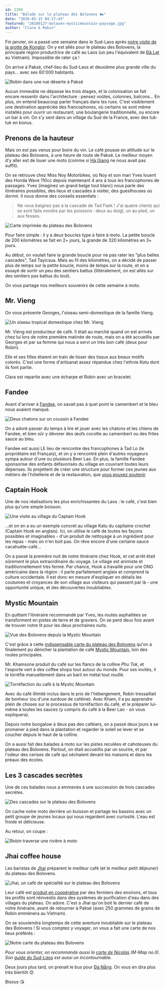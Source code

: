 ```yaml
---
id: 1394
title: "Balade sur le plateau des Bolovens 🏍"
date: "2018-03-15 04:17:43"
featured: "20180127-bolaven-mysticmountain-paysage.jpg"
author: "Clara & Robin"
---
```


Fin janvier, on a passé une semaine dans le Sud-Laos après
[notre visite de la grotte de Konglor](https://eaudepoisson.com/2018/01/22/konglor-une-lampe-torche-et-un-gilet-de-sauvetage/).
On y est allés pour le plateau des Bolovens, la principale région productrice de
café au Laos (un peu l'équivalent de
[Đà Lạt](https://eaudepoisson.com/2017/11/14/posey-oklm-a-da-lat/) au Vietnam).
Impossible de rater ça !

On arrive à Paksé, chef-lieu du Sud-Laos et deuxième plus grande ville du
pays... avec ses 60'000 habitants.

![Robin dans une rue déserte à Paksé](20180124-pakse-rue.jpg)

Aucun immeuble ne dépasse les trois étages, et la colonisation se fait encore
ressentir dans l'architecture : pensez voûtes, colonnes, balcons... En plus, on
entend beaucoup parler français dans les rues. C'est visiblement une destination
appréciée des francophones, où certains se sont même installés pour ouvrir un
restaurant, une boulangerie traditionnelle, ou encore un bar à vin. On s'y sent
dans un village du Sud de la France, avec des tuk-tuk en bonus.

## Prenons de la hauteur

Mais on est pas venus pour boire du vin. Le café pousse en altitude sur le
plateau des Bolovens, à une heure de route de Paksé. Le meilleur moyen d'y aller
est de louer une moto (comme si
[Hà Giang](https://eaudepoisson.com/2018/01/13/un-hiver-a-ha-giang/) ne nous
avait pas suffit).

On se retrouve chez Miss Noy Motorbikes, où Noy et son mari Yves louent des
Honda Wave 110cc depuis maintenant 4 ans à tous les francophones de passages.
Yves (imaginez un grand belge tout blanc) nous parle des itinéraires possibles,
des lieux et cascades à visiter, des guesthouses où dormir. Il nous donne des
conseils essentiels :

> Ne vous baignez pas à la cascade de Tad Faek ! J'ai quatre clients qui se sont
> faits mordre par les poissons : deux au doigt, un au pied, un aux fesses.

![Carte imprimée du plateau des Bolovens](20180218-bolaven-plateau-map.jpg "La carte distribuée par Yves, et notre itinéraire initial (qui a beaucoup changé en cours de route)")

Pour faire simple : il y a deux boucles type à faire à moto. La petite boucle de
200 kilomètres se fait en 2+ jours, la grande de 320 kilomètres en 3+ jours.

Au début, on voulait faire la grande boucle pour ne pas rater les "plus belles
cascades", Tad Tayicsua. Mais au fil des kilomètres, on a décidé de passer plus
de temps sur la petite boucle, moins de temps sur la route, et on a essayé de
sortir un peu des sentiers battus (littéralement, on est allés sur des sentiers
pas battus du tout).

On vous partage nos meilleurs souvenirs de cette semaine à moto.

## Mr. Vieng

On vous présente Georges, l'oiseau semi-domestique de la famille Vieng.

![Un oiseau tropical domestique chez Mr. Vieng](20180125-bolaven-vieng-georges.jpg)

Mr. Vieng est producteur de café. Il était au marché quand on est arrivés chez
lui lors de notre première matinée de route, mais on a été accueillis par
Georges et par sa femme qui nous a servi un très bon café (deux pour Robin).

Elle et ses filles étaient en train de tisser des tissus aux beaux motifs
colorés. C'est une forme d'artisanat assez répandue chez l'ethnie _Katu_ dont
ils font partie.

Clara est repartie avec une écharpe et Robin avec un bracelet.

## Fandee

Avant d'arriver à [Fandee](http://fandee-guesthouse.webs.com/), on savait pas à
quel point le camembert et le bleu nous avaient manqué.

![Deux chatons sur un coussin à Fandee](20180126-bolaven-fandee-chats.jpg)

On a adoré passer du temps à lire et jouer avec les chatons et les chiens de
Fandee, et bien sûr y dévorer des œufs cocotte au camembert ou des frites sauce
au bleu.

Fandee est aussi LE lieu de rencontre des francophones à Tad Lo (le propriétaire
est Français), et on y a rencontré plein d'autres voyageurs sympa autour d'une
ou plusieurs Beer Lao. En plus, la famille Fandee sponsorise des enfants
défavorisés du village en couvrant toutes leurs dépenses. Ils projettent de
créer une structure pour former ces jeunes aux métiers de l'hôtellerie et de la
restauration, que [vous pouvez soutenir](http://fandee-family.webs.com).

## Captain Hook

Une de nos réalisations les plus enrichissantes du Laos : le café, c'est bien
plus qu'une simple boisson.

![Une visite au village du Captain Hook](20180126-katu-tour.jpg "Hook (à gauche) nous explique les bienfaits du café sous un caféier")

...et on en a eu un exemple concret au village Katu du capitaine crochet
(Captain Hook en anglais). Ici, on utilise le café de toutes les façons
possibles et imaginables - d'un produit de nettoyage à un ingrédient pour les
repas - mais on n'en boit pas. On rêve encore d'une certaine sauce
cacahuète-café...

On a passé la première nuit de notre itinéraire chez Hook, et cet arrêt était
sûrement le plus extraordinaire du voyage. Le village est animiste et
traditionnellement très fermé. Par chance, Hook a travaillé pour une ONG
américaine dans la région : il parle parfaitement anglais et comprend la culture
occidentale. Il est donc en mesure d'expliquer en détails les coutumes et
croyances de son village aux visiteurs qui passent par là - une opportunité
unique, et des découvertes inoubliables.

## Mystic Mountain

En quittant l'itinéraire recommandé par Yves, les routes asphaltées se
transforment en pistes de terre et de graviers. On se perd deux fois avant de
trouver notre lit pour les deux prochaines nuits.

![Vue des Bolovens depuis la Mystic Mountain](20180127-bolaven-mysticmountain-paysage.jpg)

C'est grâce à cette
[indispensable carte du plateau des Bolovens](https://mmapssouthernlaos.wordpress.com/)
qu'on a finalement pu dénicher la plantation de café
[Mystic Mountain](http://www.mysticmountain.coffee), loin des routes
principales.

Mr. Khamsone produit du café sur les flancs de la colline _Phu Tok_, et
l'exporte vert à des coffee shops tout autour du monde. Pour ses invités, il le
torréfie manuellement dans un baril en métal tout rouillé.

![Torréfaction du café à la Mystic Mountain](20180127-bolaven-mysticmountain-cafe-5.jpg)

Avec du café illimité inclus dans le prix de l'hébergement, Robin tressaillait
de bonheur (ou d'une surdose de caféine). Avec Kham, il a pu apprendre plein de
choses sur le processus de torréfaction du café, et le préparer lui-même à
toutes les sauces (y compris du café à la Beer Lao - on vous expliquera).

Depuis notre bungalow à deux pas des caféiers, on a passé deux jours à se
promener à pied dans la plantation et regarder le soleil se lever et se coucher
depuis le haut de la colline.

On a aussi fait des balades à moto sur les pistes reculées et cahoteuses du
plateau des Bolovens. Partout, on était accueillis par un sourire, et par
l'odeur des cerises de café qui séchaient devant les maisons et dans les préaux
des écoles.

## Les 3 cascades secrètes

Une de ces balades nous a emmenés à une succession de trois cascades secrètes.

![Des cascades sur le plateau des Bolovens](20180128-bolaven-cascade.jpg)

On cache notre moto derrière un buisson et partage les bassins avec un petit
groupe de jeunes locaux qui nous regardent avec curiosité. L'eau est froide et
délicieuse.

Au retour, on coupe :

![Robin traverse une rivière à moto](20180128-bolaven-profond-routes.jpg "Ça nous arrive trois fois !")

## Jhai coffee house

Les baristas de [Jhai](http://www.jhaicoffeehouse.com/) préparent le meilleur
café (et le meilleur petit déjeuner) du plateau des Bolovens.

![Jhai, un café de spécialité sur le plateau des Bolovens](20180129-bolaven-jhai.jpg)

Leur café est [produit en coopérative](https://www.jcfc.coffee/) par des
fermiers des environs, et tous les profits sont réinvestis dans des systèmes de
purification d'eau dans des villages du plateau. On adore. C'est a Jhai qu'on
boit le dernier café de notre itinéraire, avant de retourner à Paksé (avec 250
grammes de grains de Robin emmènera au Vietnam).

On se souviendra longtemps de cette aventure inoubliable sur le plateau des
Bolovens ! Si vous comptez y voyager, on vous a fait une carte de nos lieux
préférés :

![Notre carte du plateau des Bolovens](20180208-carte-bolaven.png)

_Pour vous orienter, on recommande aussi la
[carte de Nicolas](https://mmapssouthernlaos.wordpress.com/) (M-Map no.II). Son
[guide du Sud-Laos](https://chezlhabitantapakse.files.wordpress.com/2018/01/guide-sud-laos-nkm3.pdf)
est aussi un incontournable._

Deux jours plus tard, on prenait le bus pour
[Đà Nẵng](https://eaudepoisson.com/2017/11/28/da-nang-dest-en-ouest/). On vous
en dira plus très bientôt 😊

Bisous 😘
